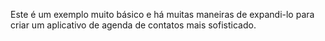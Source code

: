 Este é um exemplo muito básico e há muitas maneiras de expandi-lo para criar um aplicativo de agenda de contatos mais sofisticado.
